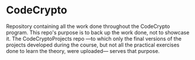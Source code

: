 # CodeCrypto
Repository containing all the work done throughout the CodeCrypto program. This repo's purpose is to back up the work done, not to showcase it. The CodeCryptoProjects repo —to which only the final versions of the projects developed during the course, but not all the practical exercises done to learn the theory, were uploaded— serves that purpose.
